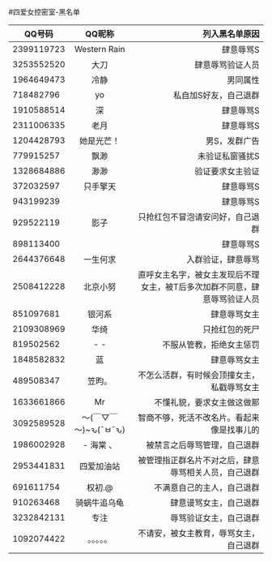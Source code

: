 #四爱女控密室-黑名单

| QQ号码        | QQ昵称           | 列入黑名单原因   |
| ------------- |:-------------:   | -----:           |
| 2399119723    | Western Rain     | 肆意辱骂S        |
| 3253552520    | 大刀             | 肆意辱骂验证人员 |
| 1964649473    | 冷静             | 男同属性 |
| 718482796    | yo             | 私自加S好友，自己退群 |
| 1910588514    | 深             | 肆意辱骂S |
| 2311006335    | 老月             | 肆意辱骂S |
| 1204428793    | 她是光芒！             | 男S，发群广告 |
| 779915257    | 飘渺             | 未验证私窗骚扰S |
| 1328684886    | 渺渺             | 验证要求女主验证 |
|372032597		|只手擎天			| 肆意辱骂S |
|943199239		|			| 肆意辱骂S |
|929522119		|影子			| 只抢红包不冒泡请安问好，自己退群 |
|898113400		|			| 肆意辱骂S |
|2644376648		|一生何求			| 入群验证，肆意辱骂 |
|2508412228		|北京小努			| 直呼女主名字，被女主发现后不理女主，被T后多次加群不同意，肆意辱骂验证人员 |
|851097681		|银河系			| 肆意辱骂女主 |
|2109308969		|华绮			| 只抢红包的死尸 |
|819502562		|- -			| 不服从管教，拒绝女主惩罚 |
|1848582832		|蓝			| 肆意辱骂女主 |
|489508347		|笠昀。			| 不怎么活群，有时候会顶撞女主，私戳辱骂女主|
|1633661866		|Mr			| 不懂礼貌，要求女主做这做那|
|3092589528		|～(￣▽￣～)~ԅ(¯ㅂ¯ԅ)			|  智商不够，死活不改名片。看起来像是找事儿的|
|1986002928		|- 海棠 、		|  被禁言之后辱骂管理，自己退群|
|2953441831		|四爱加油站		|  被管理指正群名片不对之后，肆意辱骂相关人员，自己退群|
|691611754		|权初.@		|  不满意自己的主人，自己退群|
|910263468		|骑蜗牛追乌龟		|  肆意谩骂女主，自己退群|
|3232842131		|专注  		|  辱骂验证女主，自己退群|
|1092074422		|。。。。。  		|  不请安，被女主教育，辱骂女主，自己退群|

